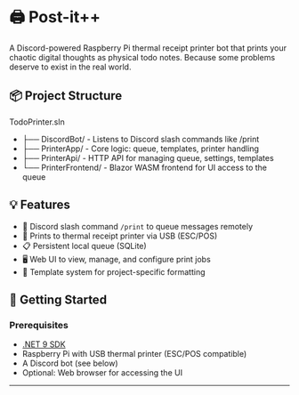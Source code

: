 # 🖨️ Post-it++

A Discord-powered Raspberry Pi thermal receipt printer bot that prints your chaotic digital thoughts as physical todo notes. Because some problems deserve to exist in the real world.

## 📦 Project Structure
TodoPrinter.sln
- ├── DiscordBot/ - Listens to Discord slash commands like /print
- ├── PrinterApp/ - Core logic: queue, templates, printer handling
- ├── PrinterApi/ - HTTP API for managing queue, settings, templates
- └── PrinterFrontend/ - Blazor WASM frontend for UI access to the queue

## 💡 Features

- 🔗 Discord slash command `/print` to queue messages remotely
- 🧾 Prints to thermal receipt printer via USB (ESC/POS)
- 📋 Persistent local queue (SQLite)
- 🖥️ Web UI to view, manage, and configure print jobs
- 🧠 Template system for project-specific formatting

## 🚀 Getting Started

### Prerequisites

- [.NET 9 SDK](https://dotnet.microsoft.com/en-us/download)
- Raspberry Pi with USB thermal printer (ESC/POS compatible)
- A Discord bot (see below)
- Optional: Web browser for accessing the UI

---
